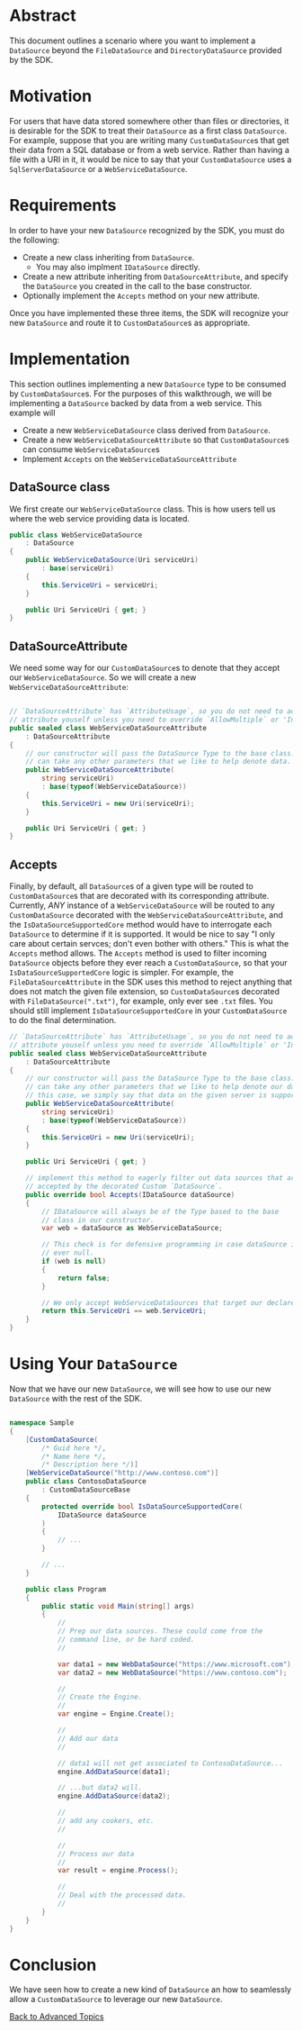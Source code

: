 # Abstract

This document outlines a scenario where you want to implement a `DataSource`
beyond the `FileDataSource` and `DirectoryDataSource` provided by the SDK.

# Motivation

For users that have data stored somewhere other than files or directories, it is
desirable for the SDK to treat their `DataSource` as a first class `DataSource`.
For example, suppose that you are writing many `CustomDataSource`s that get
their data from a SQL database or from a web service. Rather than having a file
with a URI in it, it would be nice to say that your `CustomDataSource` uses a 
`SqlServerDataSource` or a `WebServiceDataSource`.

# Requirements

In order to have your new `DataSource` recognized by the SDK, you must do the
following:

- Create a new class inheriting from `DataSource`.
    - You may also implment `IDataSource` directly.
- Create a new attribute inheriting from `DataSourceAttribute`, and specify the
  `DataSource` you created in the call to the base constructor.
- Optionally implement the `Accepts` method on your new attribute.

Once you have implemented these three items, the SDK will recognize your new
`DataSource` and route it to `CustomDataSource`s as appropriate.

# Implementation

This section outlines implementing a new `DataSource` type to be
consumed by `CustomDataSource`s. For the purposes of this walkthrough, we will
be implementing a `DataSource` backed by data from a web service. This example will
- Create a new `WebServiceDataSource` class derived from `DataSource`.
- Create a new `WebServiceDataSourceAttribute` so that `CustomDataSource`s
  can consume `WebServiceDataSource`s
- Implement `Accepts` on the `WebServiceDataSourceAttribute`

## DataSource class

We first create our `WebServiceDataSource` class. This is how users tell us where
the web service providing data is located.

````cs
public class WebServiceDataSource
    : DataSource
{
    public WebServiceDataSource(Uri serviceUri)
        : base(serviceUri)
    {
        this.ServiceUri = serviceUri;
    }

    public Uri ServiceUri { get; }
}
````

## DataSourceAttribute

We need some way for our `CustomDataSource`s to denote that they accept our
`WebServiceDataSource`. So we will create a new `WebServiceDataSourceAttribute`:

````cs

// `DataSourceAttribute` has `AttributeUsage`, so you do not need to add that
// attribute youself unless you need to override `AllowMultiple` or 'Inherited.`
public sealed class WebServiceDataSourceAttribute
    : DataSourceAttribute
{
    // our constructor will pass the DataSource Type to the base class. We
    // can take any other parameters that we like to help denote data.
    public WebServiceDataSourceAttribute(
        string serviceUri)
        : base(typeof(WebServiceDataSource))
    {
        this.ServiceUri = new Uri(serviceUri);
    }

    public Uri ServiceUri { get; }
}
````

## Accepts

Finally, by default, all `DataSource`s of a given type will be routed to 
`CustomDataSource`s that are decorated with its corresponding attribute. Currently,
_ANY_ instance of a `WebServiceDataSource` will be routed to any `CustomDataSource`
decorated with the `WebServiceDataSourceAttribute`, and the `IsDataSourceSupportedCore`
method would have to interrogate each `DataSource` to determine if it is supported.
It would be nice to say "I only care about certain servces; don't even bother
with others." This is what the `Accepts` method allows. The `Accepts` method is used
to filter incoming `DataSource` objects before they ever reach a `CustomDataSource`,
so that your `IsDataSourceSupportedCore` logic is simpler. For example, the `FileDataSourceAttribute`
in the SDK uses this method to reject anything that does not match the given
file extension, so `CustomDataSource`s decorated with `FileDataSource(".txt")`, for
example, only ever see `.txt` files. You should still implement
`IsDataSourceSupportedCore` in your `CustomDataSource` to do the final determination.

````cs
// `DataSourceAttribute` has `AttributeUsage`, so you do not need to add that
// attribute youself unless you need to override `AllowMultiple` or 'Inherited.`
public sealed class WebServiceDataSourceAttribute
    : DataSourceAttribute
{
    // our constructor will pass the DataSource Type to the base class. We
    // can take any other parameters that we like to help denote our data. In
    // this case, we simply say that data on the given server is supported.
    public WebServiceDataSourceAttribute(
        string serviceUri)
        : base(typeof(WebServiceDataSource))
    {
        this.ServiceUri = new Uri(serviceUri);
    }

    public Uri ServiceUri { get; }

    // implement this method to eagerly filter out data sources that are not
    // accepted by the decorated Custom `DataSource`.
    public override bool Accepts(IDataSource dataSource)
    {
        // IDataSource will always be of the Type based to the base
        // class in our constructor.
        var web = dataSource as WebServiceDataSource;

        // This check is for defensive programming in case dataSource is
        // ever null.
        if (web is null)
        {
            return false;
        }

        // We only accept WebServiceDataSources that target our declared service.
        return this.ServiceUri == web.ServiceUri;
    } 
}
````

# Using Your `DataSource` 

Now that we have our new `DataSource`, we will see how to use our new `DataSource`
with the rest of the SDK.

````cs

namespace Sample
{
    [CustomDataSource(
        /* Guid here */,
        /* Name here */,
        /* Description here */)]
    [WebServiceDataSource("http://www.contoso.com")]
    public class ContosoDataSource
        : CustomDataSourceBase
    {
        protected override bool IsDataSourceSupportedCore(
            IDataSource dataSource
        )
        {
            // ...
        }

        // ...
    }

    public class Program
    {
        public static void Main(string[] args)
        {
            //
            // Prep our data sources. These could come from the
            // command line, or be hard coded.
            //

            var data1 = new WebDataSource("https://www.microsoft.com");
            var data2 = new WebDataSource("https://www.contoso.com");

            //
            // Create the Engine.
            //
            var engine = Engine.Create();

            //
            // Add our data
            //

            // data1 will not get associated to ContosoDataSource...
            engine.AddDataSource(data1);

            // ...but data2 will.
            engine.AddDataSource(data2);

            //
            // add any cookers, etc.
            //

            //
            // Process our data
            //
            var result = engine.Process();

            //
            // Deal with the processed data.
            //
        }
    }
}

````

# Conclusion

We have seen how to create a new kind of `DataSource` an how to seamlessly
allow a `CustomDataSource` to leverage our new `DataSource`.

[Back to Advanced Topics](Overview.md)
